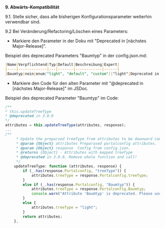 **9. Abwärts-Kompatibilität**

9.1. Stelle sicher, dass alle bisherigen Konfigurationsparameter weiterhin verwendbar sind.

9.2 Bei Veränderung/Refactoring/Löschen eines Parameters:
* Markiere den Parameter in der Doku mit "Deprecated in [nächstes Major-Release]".

Beispiel des deprecated Parameters "Baumtyp" in der config.json.md:

```markdown
|Name|Verpflichtend|Typ|Default|Beschreibung|Expert|
|----|-------------|---|-------|------------|------|
|Baumtyp|nein|enum["light", "default", "custom"]|"light"|Deprecated in 3.0.0 Bitte Attribut "treeType" verwenden.|false|
```

* Markiere den Code für den alten Parameter mit "@deprecated in [nächstes Major-Release]" im JSDoc.

Beispiel des deprecated Parameter "Baumtyp" im Code:
```javascript
/**
* this.updateTreeType
* @deprecated in 3.0.0
*/
attributes = this.updateTreeType(attributes, response);
...
/**
     * Update the preparsed treeType from attributes to be downward compatible.
     * @param {Object} attributes Preparased portalconfig attributes.
     * @param {Object} response  Config from config.json.
     * @returns {Object} - Attributes with mapped treeType
     * @deprecated in 3.0.0. Remove whole function and call!
     */
    updateTreeType: function (attributes, response) {
        if (_.has(response.Portalconfig, "treeType")) {
            attributes.treeType = response.Portalconfig.treeType;
        }
        else if (_.has(response.Portalconfig, "Baumtyp")) {
            attributes.treeType = response.Portalconfig.Baumtyp;
            console.warn("Attribute 'Baumtyp' is deprecated. Please use 'treeType' instead.");
        }
        else {
            attributes.treeType = "light";
        }
        return attributes;
    },
```


